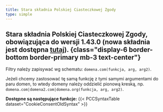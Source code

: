```yaml
---
title: Stara składnia Polskiej Ciasteczkowej Zgody
type: simple
---
```

## Stara składnia Polskiej Ciasteczkowej Zgody, obowiązująca do wersji 1.43.0 (nowa składnia jest dostępna [tutaj](/PolishCookieConsent/syntax/)). {class="display-6 border-bottom border-primary mb-3 text-center"}

Filtry należy zapisywać wg schematu: `domena.com(funkcja, arg, arg2)`.

Jeżeli chcemy zastosować tę samą funkcję z tymi samymi argumentami do paru domen, to wtedy domeny należy oddzielić pionową kreską, np. `domena.com|domena2.com|domena.org(funkcja, arg, arg2)`.

**Dostępne są następujące funkcje:**
{{< PCCSyntaxTable dataset="CookieConsentOldSyntax" >}}
